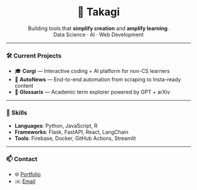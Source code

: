 <h1 align="center">👋 Takagi</h1>

<p align="center">
  Building tools that <strong>simplify creation</strong> and <strong>amplify learning</strong>.<br>
  Data Science · AI · Web Development
</p>

---

### 🛠 Current Projects

- 🎓 **Corgi** — Interactive coding + AI platform for non-CS learners
- 📰 **AutoNews** — End-to-end automation from scraping to Insta-ready content
- 📖 **Glossarix** — Academic term explorer powered by GPT + arXiv

---

### 🌱 Skills

- **Languages**: Python, JavaScript, R
- **Frameworks**: Flask, FastAPI, React, LangChain
- **Tools**: Firebase, Docker, GitHub Actions, Streamlit

---

### 📫 Contact

- 🌐 [Portfolio](https://portfolio-ruw9.onrender.com/)
- ✉️ [Email](mailto:yutotakagi.for.business@gmail.com)
